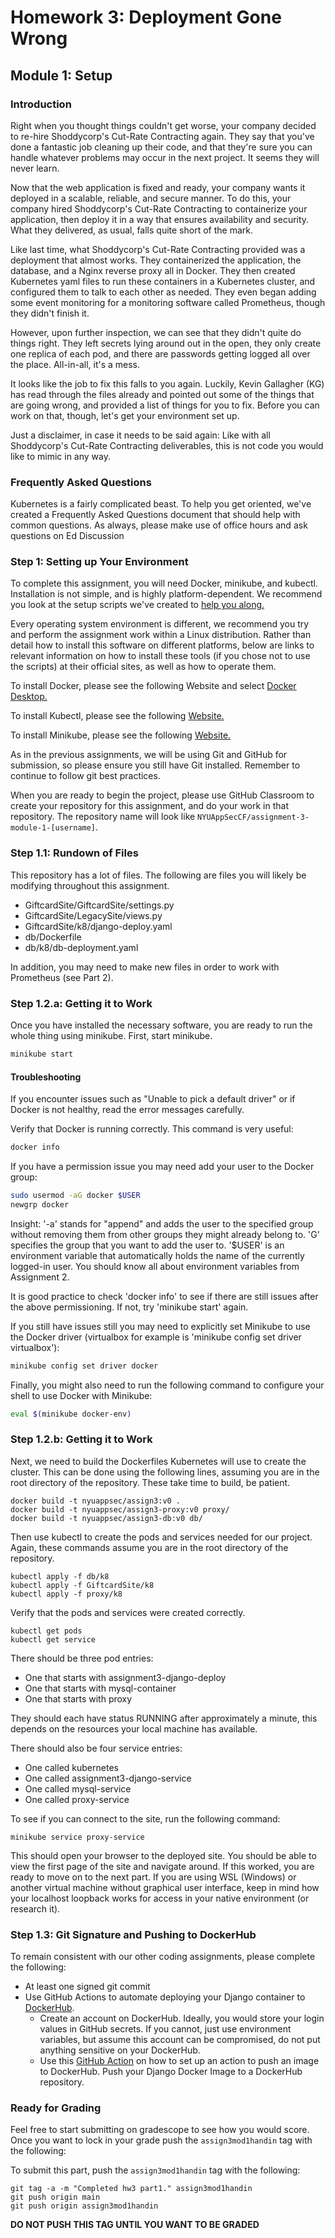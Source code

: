 # Homework 3: Deployment Gone Wrong
## Module 1: Setup
### Introduction
Right when you thought things couldn't get worse, your company decided to re-hire Shoddycorp's Cut-Rate Contracting again. They say that you've done a fantastic job cleaning up their code, and that they're sure you can handle whatever problems may occur in the next project. It seems they will never learn.

Now that the web application is fixed and ready, your company wants it deployed in a scalable, reliable, and secure manner. To do this, your company hired Shoddycorp's Cut-Rate Contracting to containerize your application, then deploy it in a way that ensures availability and security. What they delivered, as usual, falls quite short of the mark.

Like last time, what Shoddycorp's Cut-Rate Contracting provided was a deployment that almost works. They containerized the application, the database, and a Nginx reverse proxy all in Docker. They then created Kubernetes yaml files to run these containers in a Kubernetes cluster, and configured them to talk to each other as needed. They even began adding some event monitoring for a monitoring software called Prometheus, though they didn't finish it.

However, upon further inspection, we can see that they didn't quite do things right. They left secrets lying around out in the open, they only create one replica of each pod, and there are passwords getting logged all over the place. All-in-all, it's a mess.

It looks like the job to fix this falls to you again. Luckily, Kevin Gallagher (KG) has read through the files already and pointed out some of the things that are going wrong, and provided a list of things for you to fix. Before you can work on that, though, let's get your environment set up.

Just a disclaimer, in case it needs to be said again: Like with all Shoddycorp's Cut-Rate Contracting deliverables, this is not code you would like to mimic in any way.

### Frequently Asked Questions
Kubernetes is a fairly complicated beast. To help you get oriented, we've created a Frequently Asked Questions document that should help with common questions. As always, please make use of office hours and ask questions on Ed Discussion

### Step 1: Setting up Your Environment

To complete this assignment, you will need Docker, minikube, and kubectl.
Installation is not simple, and is highly platform-dependent.
We recommend you look at the setup scripts we've created to [help you along.](https://github.com/NYUAppSec/appsec-env-setup-script)

Every operating system environment is different, we recommend you try and perform the assignment work within a Linux distribution. 
Rather than detail how to install this software on different platforms, below are links to relevant information on how to install these tools (if you chose not to use the scripts)
at their official sites, as well as how to operate them. 

To install Docker, please see the following Website and select [Docker Desktop.](https://www.docker.com/get-started)

To install Kubectl, please see the following [Website.](https://kubernetes.io/docs/tasks/tools/)

To install Minikube, please see the following [Website.](https://minikube.sigs.k8s.io/docs/start/)

As in the previous assignments, we will be using Git and GitHub for submission,
so please ensure you still have Git installed. Remember to continue to follow git
best practices.


When you are ready to begin the project, please use GitHub Classroom to create
your repository for this assignment, and do your work in that repository. The
repository name will look like `NYUAppSecCF/assignment-3-module-1-[username]`.

### Step 1.1: Rundown of Files

This repository has a lot of files. The following are files you will likely be
modifying throughout this assignment.

* GiftcardSite/GiftcardSite/settings.py
* GiftcardSite/LegacySite/views.py
* GiftcardSite/k8/django-deploy.yaml
* db/Dockerfile
* db/k8/db-deployment.yaml

In addition, you may need to make new files in order to work with Prometheus (see Part 2).

### Step 1.2.a: Getting it to Work 

Once you have installed the necessary software, you are ready to run the whole thing
using minikube. First, start minikube.

```bash
minikube start
```

#### Troubleshooting

 If you encounter issues such as "Unable to pick a default driver" or if Docker is not healthy, read the error messages carefully.
 
 Verify that Docker is running correctly. This command is very useful:
 
 ```bash
 docker info
 ```
 
 If you have a permission issue you may need add your user to the Docker group:

 ```bash
 sudo usermod -aG docker $USER
 newgrp docker
 ```
Insight: '-a' stands for "append" and adds the user to the specified group without removing them from other groups they might already belong to. 'G' specifies the group that you want to add the user to. '$USER' is an environment variable that automatically holds the name of the currently logged-in user. You should know all about environment variables from Assignment 2. 
 
 It is good practice to check 'docker info' to see if there are still issues after the above permissioning. If not, try 'minikube start' again.
 
 If you still have issues still you may need to explicitly set Minikube to use the Docker driver (virtualbox for example is 'minikube config set driver virtualbox'):
 ```bash
 minikube config set driver docker
 ```
 
 Finally, you might also need to run the following command to configure your shell to use Docker with Minikube:
 
 ```bash
 eval $(minikube docker-env)
 ```

### Step 1.2.b: Getting it to Work 

Next, we need to build the Dockerfiles Kubernetes will use to create the
cluster. This can be done using the following lines, assuming you are in the
root directory of the repository. These take time to build, be patient.

```
docker build -t nyuappsec/assign3:v0 .
docker build -t nyuappsec/assign3-proxy:v0 proxy/
docker build -t nyuappsec/assign3-db:v0 db/
```

Then use kubectl to create the pods and services needed for our project. Again,
these commands assume you are in the root directory of the repository.

```
kubectl apply -f db/k8
kubectl apply -f GiftcardSite/k8
kubectl apply -f proxy/k8
```
Verify that the pods and services were created correctly.

```
kubectl get pods
kubectl get service
```

There should be three pod entries:

* One that starts with assignment3-django-deploy
* One that starts with mysql-container
* One that starts with proxy

They should each have status RUNNING after approximately a minute, this depends on the resources your local machine has available.

There should also be four service entries:

* One called kubernetes
* One called assignment3-django-service
* One called mysql-service
* One called proxy-service

To see if you can connect to the site, run the following command:

```
minikube service proxy-service
```

This should open your browser to the deployed site. You should be able to view the first page of the site and navigate around. If this worked, you are ready to move on to the next part. If you are using WSL (Windows) or another virtual machine without graphical user interface, keep in mind how your localhost loopback works for access in your native environment (or research it). 


### Step 1.3: Git Signature and Pushing to DockerHub
To remain consistent with our other coding assignments, please complete the following:

* At least one signed git commit 
* Use GitHub Actions to automate deploying your Django container to [DockerHub](https://hub.docker.com/).
  * Create an account on DockerHub. Ideally, you would store your login values in GitHub secrets. If you cannot, just use environment variables, but assume this account can be compromised, do not put anything sensitive on your DockerHub.
  * Use this [GitHub Action](https://github.com/docker/build-push-action) on how to set up an action to push an image to DockerHub. Push your Django Docker Image to a DockerHub repository.


### Ready for Grading

Feel free to start submitting on gradescope to see how you would score. Once you want to lock in your grade push the `assign3mod1handin` tag with the following:

To submit this part, push the `assign3mod1handin` tag with the following:
```commandline
git tag -a -m "Completed hw3 part1." assign3mod1handin
git push origin main
git push origin assign3mod1handin
```
**DO NOT PUSH THIS TAG UNTIL YOU WANT TO BE GRADED**

